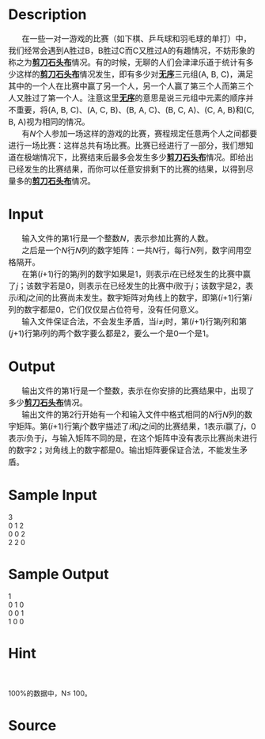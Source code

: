 
# Description

<div class="content"><div style="text-indent: 20.5pt"><span style="font-size: 12pt">在一些一对一游戏的比赛（如下棋、乒乓球和羽毛球的单打）中，我们经常会遇到</span><span style="font-size: 12pt">A</span><span style="font-size: 12pt">胜过</span><span style="font-size: 12pt">B</span><span style="font-size: 12pt">，</span><span style="font-size: 12pt">B</span><span style="font-size: 12pt">胜过</span><span style="font-size: 12pt">C</span><span style="font-size: 12pt">而</span><span style="font-size: 12pt">C</span><span style="font-size: 12pt">又胜过</span><span style="font-size: 12pt">A</span><span style="font-size: 12pt">的有趣情况，不妨形象的称之为<b><u>剪刀石头布</u></b>情况。有的时候，无聊的人们会津津乐道于统计有多少这样的<b><u>剪刀石头布</u></b>情况发生，即有多少对<b><u>无序</u></b>三元组</span><span style="font-size: 12pt">(A, B, C)</span><span style="font-size: 12pt">，满足其中的一个人在比赛中赢了另一个人，另一个人赢了第三个人而第三个人又胜过了第一个人。注意这里<b><u>无序</u></b>的意思是说三元组中元素的顺序并不重要，将</span><span style="font-size: 12pt">(A, B, C)</span><span style="font-size: 12pt">、</span><span style="font-size: 12pt">(A, C, B)</span><span style="font-size: 12pt">、</span><span style="font-size: 12pt">(B, A, C)</span><span style="font-size: 12pt">、</span><span style="font-size: 12pt">(B, C, A)</span><span style="font-size: 12pt">、</span><span style="font-size: 12pt">(C, A, B)</span><span style="font-size: 12pt">和</span><span style="font-size: 12pt">(C, B, A)</span><span style="font-size: 12pt">视为相同的情况。</span></div>
<div style="text-indent: 20.5pt"><span style="font-size: 12pt">有</span><i><span style="font-size: 12pt">N</span></i><span style="font-size: 12pt">个人参加一场这样的游戏的比赛，赛程规定任意两个人之间都要进行一场比赛：这样总共有</span><span style="font-size: 12pt">场比赛。比赛已经进行了一部分，我们想知道在极端情况下，比赛结束后最多会发生多少<b><u>剪刀石头布</u></b>情况。即给出已经发生的比赛结果，而你可以任意安排剩下的比赛的结果，以得到尽量多的<b><u>剪刀石头布</u></b>情况。</span></div></div>

# Input

<div class="content"><div style="text-indent: 20.5pt"><span style="font-size: 12pt">输入文件的第</span><span style="font-size: 12pt">1</span><span style="font-size: 12pt">行是一个整数</span><i><span style="font-size: 12pt">N</span></i><span style="font-size: 12pt">，表示参加比赛的人数。</span></div>
<div style="text-indent: 20.5pt"><span style="font-size: 12pt">之后是一个</span><i><span style="font-size: 12pt">N</span></i><span style="font-size: 12pt">行</span><i><span style="font-size: 12pt">N</span></i><span style="font-size: 12pt">列的数字矩阵：一共</span><i><span style="font-size: 12pt">N</span></i><span style="font-size: 12pt">行，每行</span><i><span style="font-size: 12pt">N</span></i><span style="font-size: 12pt">列，数字间用空格隔开。</span></div>
<div style="text-indent: 20.5pt"><span style="font-size: 12pt">在第</span><span style="font-size: 12pt">(<i>i</i>+1)</span><span style="font-size: 12pt">行的第</span><i><span style="font-size: 12pt">j</span></i><span style="font-size: 12pt">列的数字如果是</span><span style="font-size: 12pt">1</span><span style="font-size: 12pt">，则表示</span><i><span style="font-size: 12pt">i</span></i><span style="font-size: 12pt">在已经发生的比赛中赢了</span><i><span style="font-size: 12pt">j</span></i><span style="font-size: 12pt">；该数字若是</span><span style="font-size: 12pt">0</span><span style="font-size: 12pt">，则表示在已经发生的比赛中</span><i><span style="font-size: 12pt">i</span></i><span style="font-size: 12pt">败于</span><i><span style="font-size: 12pt">j</span></i><span style="font-size: 12pt">；该数字是</span><span style="font-size: 12pt">2</span><span style="font-size: 12pt">，表示</span><i><span style="font-size: 12pt">i</span></i><span style="font-size: 12pt">和</span><i><span style="font-size: 12pt">j</span></i><span style="font-size: 12pt">之间的比赛尚未发生。数字矩阵对角线上的数字，即第</span><span style="font-size: 12pt">(<i>i</i>+1)</span><span style="font-size: 12pt">行第</span><i><span style="font-size: 12pt">i</span></i><span style="font-size: 12pt">列的数字都是</span><span style="font-size: 12pt">0</span><span style="font-size: 12pt">，它们仅仅是占位符号，没有任何意义。</span></div>
<div style="text-indent: 20.5pt"><span style="font-size: 12pt">输入文件保证合法，不会发生矛盾，当</span><i><span style="font-size: 12pt">i</span></i><i><span style="font-size: 12pt">≠</span></i><i><span style="font-size: 12pt">j</span></i><span style="font-size: 12pt">时，第</span><span style="font-size: 12pt">(<i>i</i>+1)</span><span style="font-size: 12pt">行第</span><i><span style="font-size: 12pt">j</span></i><span style="font-size: 12pt">列和第</span><span style="font-size: 12pt">(<i>j</i>+1)</span><span style="font-size: 12pt">行第</span><i><span style="font-size: 12pt">i</span></i><span style="font-size: 12pt">列的两个数字要么都是</span><span style="font-size: 12pt">2</span><span style="font-size: 12pt">，要么一个是</span><span style="font-size: 12pt">0</span><span style="font-size: 12pt">一个是</span><span style="font-size: 12pt">1</span><span style="font-size: 12pt">。</span></div></div>

# Output

<div class="content"><div style="text-indent: 20.5pt"><span style="font-size: 12pt">输出文件的第</span><span style="font-size: 12pt">1</span><span style="font-size: 12pt">行是一个整数，表示在你安排的比赛结果中，出现了多少<b><u>剪刀石头布</u></b>情况。</span></div>
<div style="text-indent: 20.5pt"><span style="font-size: 12pt">输出文件的第</span><span style="font-size: 12pt">2</span><span style="font-size: 12pt">行开始有一个和输入文件中格式相同的</span><i><span style="font-size: 12pt">N</span></i><span style="font-size: 12pt">行</span><i><span style="font-size: 12pt">N</span></i><span style="font-size: 12pt">列的数字矩阵。第</span><span style="font-size: 12pt">(<i>i</i>+1)</span><span style="font-size: 12pt">行第</span><i><span style="font-size: 12pt">j</span></i><span style="font-size: 12pt">个数字描述了</span><i><span style="font-size: 12pt">i</span></i><span style="font-size: 12pt">和</span><i><span style="font-size: 12pt">j</span></i><span style="font-size: 12pt">之间的比赛结果，</span><span style="font-size: 12pt">1</span><span style="font-size: 12pt">表示</span><i><span style="font-size: 12pt">i</span></i><span style="font-size: 12pt">赢了</span><i><span style="font-size: 12pt">j</span></i><span style="font-size: 12pt">，</span><span style="font-size: 12pt">0</span><span style="font-size: 12pt">表示</span><i><span style="font-size: 12pt">i</span></i><span style="font-size: 12pt">负于</span><i><span style="font-size: 12pt">j</span></i><span style="font-size: 12pt">，与输入矩阵不同的是，在这个矩阵中没有表示比赛尚未进行的数字</span><span style="font-size: 12pt">2</span><span style="font-size: 12pt">；对角线上的数字都是</span><span style="font-size: 12pt">0</span><span style="font-size: 12pt">。输出矩阵要保证合法，不能发生矛盾。</span></div></div>

# Sample Input

<div class="content"><span class="sampledata">3<br/>
0 1 2<br/>
0 0 2<br/>
2 2 0<br/>
</span></div>

# Sample Output

<div class="content"><span class="sampledata">1<br/>
0 1 0<br/>
0 0 1<br/>
1 0 0</span></div>

# Hint

<div class="content"><p></p><p><br/><br/>
100%的数据中，N≤ 100。</p><p></p></div>

# Source

<div class="content"><p><a href="problemset.php?search="></a></p></div>

